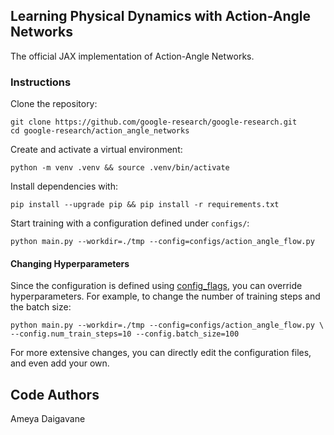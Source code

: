 ## Learning Physical Dynamics with Action-Angle Networks 

The official JAX implementation of Action-Angle Networks.

### Instructions

Clone the repository:

```shell
git clone https://github.com/google-research/google-research.git
cd google-research/action_angle_networks
```

Create and activate a virtual environment:

```shell
python -m venv .venv && source .venv/bin/activate
```

Install dependencies with:

```shell
pip install --upgrade pip && pip install -r requirements.txt
```

Start training with a configuration defined under `configs/`:

```shell
python main.py --workdir=./tmp --config=configs/action_angle_flow.py
```

#### Changing Hyperparameters

Since the configuration is defined using
[config_flags](https://github.com/google/ml_collections/tree/master#config-flags),
you can override hyperparameters. For example, to change the number of training
steps and the batch size:

```shell
python main.py --workdir=./tmp --config=configs/action_angle_flow.py \
--config.num_train_steps=10 --config.batch_size=100
```

For more extensive changes, you can directly edit the configuration files, and
even add your own.

## Code Authors

Ameya Daigavane